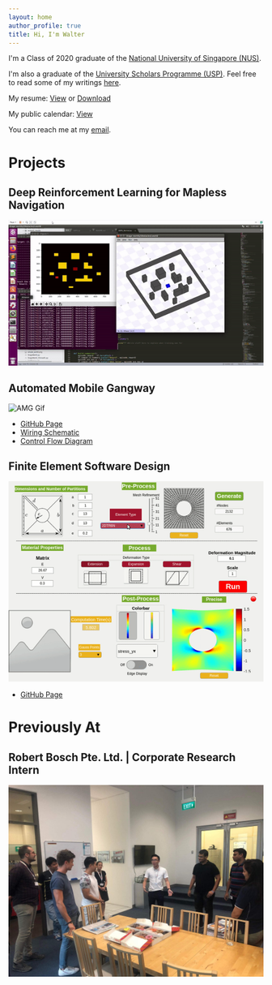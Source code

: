 ```yaml
---
layout: home
author_profile: true
title: Hi, I'm Walter
---
```


I'm a Class of 2020 graduate of the [National University of Singapore (NUS)](http://www.nus.edu.sg/).

I'm also a graduate of the [University Scholars Programme (USP)](http://www.usp.nus.edu.sg/). Feel free to read some of my writings <a href="https://github.com/watate/usp-papers.git" target="_blank">here</a>.

My resume: <a href="/assets/resume/Walter_Resume.pdf" target="_blank">View</a> or [Download](/assets/resume/Walter_Resume.pdf "Walter_Resume.pdf")

My public calendar: <a href="https://calendar.google.com/calendar/embed?src=walter.spades%40gmail.com&ctz=Asia%2FSingapore" target="_blank">View</a>

You can reach me at my <a href="mailto:waltertay@u.nus.edu" target="_blank">email</a>. 

# Projects
## Deep Reinforcement Learning for Mapless Navigation
![FYP Gif](/assets/images/fyp.gif)

## Automated Mobile Gangway
![AMG Gif](/assets/images/amg.gif)
- [GitHub Page](https://github.com/watate/Automated-Mobile-Gangway)
- [Wiring Schematic](https://github.com/watate/Automated-Mobile-Gangway/blob/master/wiring_schematic.pdf)
- [Control Flow Diagram](https://github.com/watate/Automated-Mobile-Gangway/blob/master/controls_diagram.png)

## Finite Element Software Design
![FEM Gif](/assets/images/fem.gif)
- [GitHub Page](https://github.com/watate/FEM)

# Previously At
## Robert Bosch Pte. Ltd. | Corporate Research Intern
![Bosch Picture](/assets/images/bosch.jpg)